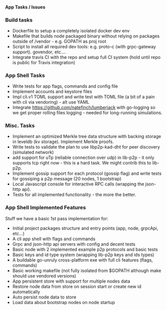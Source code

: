 #### App Tasks / Issues

### Build tasks
- Dockerfile to setup a completely isolated docker dev env
- Makefile that builds node packaged binary without relying on packages outside of /vendor - e.g. GOPATH as proj root
- Script to install all required dev tools: e.g. proto-c (with grpc-gateway support). govendor, etc....
- Integrate travis CI with the repo and setup full CI system (hold until repo is public for Travis integration)

### App Shell Tasks
- Write tests for app flags, commands and config file
- Implement accounts and keystore files
- Impl cli.v1 TOML support and write test with TOML file (a bit of a pain with cli via vendoring) - alt use YAML
- Integrate https://github.com/natefinch/lumberjack with go-logging so we get proper rolling files logging - needed for long-running simulations.

### Misc. Tasks
- Implement an optimized Merkle tree data structure with backing storage in leveldb (kv storage). Implement Merkle proofs.
- Write tests to validate the plan to use libp2p-kad-dht for peer discovery (simulated network)
- add support for uTp (reliable connection over udp) in lib-p2p - it only supports tcp right now - this is a hard task. We might contrib this to lib-p2p.
- Implement gossip support for each protocol (gossip flag) and write tests for gossiping a p2p message (20 nodes, 1 bootstrap)
- Local Javascript console for interactive RPC calls (wrapping the json-http api).
- Tests for all implemented functionality - the more the better.

### App Shell Implemented Features

Stuff we have a basic 1st pass implementation for:

- Initial project packages structure and entry points (app, node, grpcApi, etc...)
- A cli app shell with flags and commands
- Grpc and json-http api servers with config and decent tests
- Basic node with 2 implemented example p2p protocols and basic tests
- Basic keys and id type system (wrapping lib-p2p keys and ids types)
- A buildable go-unruly cross-platform exe with full cli features (flags, commands)
- Basic working makefile (not fully isolated from $GOPATH although make should use vendored versions)
- App persistent store with support for multiple nodes data
- Restore node data from store on session start or create new id automatically
- Auto persist node data to store
- Load data about bootstrap nodes on node startup
